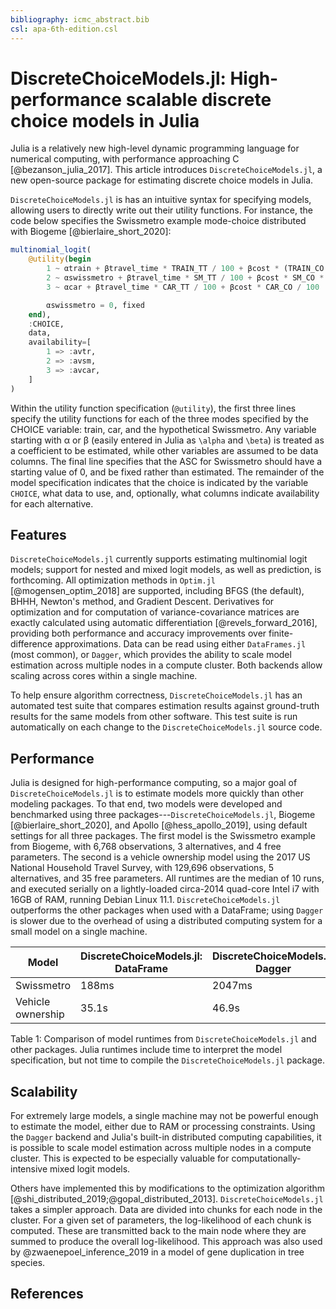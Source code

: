 ```yaml
---
bibliography: icmc_abstract.bib
csl: apa-6th-edition.csl
---
```


# DiscreteChoiceModels.jl: High-performance scalable discrete choice models in Julia

Julia is a relatively new high-level dynamic programming language for numerical computing, with performance approaching C [@bezanson_julia_2017]. This article introduces `DiscreteChoiceModels.jl`, a new open-source package for estimating discrete choice models in Julia.

`DiscreteChoiceModels.jl` is has an intuitive syntax for specifying models, allowing users to directly write out their utility functions. For instance, the code below specifies the Swissmetro example mode-choice distributed with Biogeme [@bierlaire_short_2020]:

```julia
multinomial_logit(
    @utility(begin
        1 ~ αtrain + βtravel_time * TRAIN_TT / 100 + βcost * (TRAIN_CO * (GA == 0)) / 100
        2 ~ αswissmetro + βtravel_time * SM_TT / 100 + βcost * SM_CO * (GA == 0) / 100
        3 ~ αcar + βtravel_time * CAR_TT / 100 + βcost * CAR_CO / 100

        αswissmetro = 0, fixed
    end),
    :CHOICE,
    data,
    availability=[
        1 => :avtr,
        2 => :avsm,
        3 => :avcar,
    ]
)
```

Within the utility function specification (`@utility`), the first three lines specify the utility functions for each of the three modes specified by the CHOICE variable: train, car, and the hypothetical Swissmetro. Any variable starting with α or β (easily entered in Julia as `\alpha` and `\beta`) is treated as a coefficient to be estimated, while other variables are assumed to be data columns. The final line specifies that the ASC for Swissmetro should have a starting value of 0, and be fixed rather than estimated. The remainder of the model specification indicates that the choice is indicated by the variable `CHOICE`, what data to use, and, optionally, what columns indicate availability for each alternative.

## Features

`DiscreteChoiceModels.jl` currently supports estimating multinomial logit models; support for nested and mixed logit models, as well as prediction, is forthcoming. All optimization methods in `Optim.jl` [@mogensen_optim_2018] are supported, including BFGS (the default), BHHH, Newton's method, and Gradient Descent. Derivatives for optimization and for computation of variance-covariance matrices are exactly calculated using automatic differentiation [@revels_forward_2016], providing both performance and accuracy improvements over finite-difference approximations. Data can be read using either `DataFrames.jl` (most common), or `Dagger`, which provides the ability to scale model estimation across multiple nodes in a compute cluster. Both backends allow scaling across cores within a single machine.

To help ensure algorithm correctness, `DiscreteChoiceModels.jl` has an automated test suite that compares estimation results against ground-truth results for the same models from other software. This test suite is run automatically on each change to the `DiscreteChoiceModels.jl` source code.

## Performance

Julia is designed for high-performance computing, so a major goal of `DiscreteChoiceModels.jl` is to estimate models more quickly than other modeling packages. To that end, two models were developed and benchmarked using three packages---`DiscreteChoiceModels.jl`, Biogeme [@bierlaire_short_2020], and Apollo [@hess_apollo_2019], using default settings for all three packages. The first model is the Swissmetro example from Biogeme, with 6,768 observations, 3 alternatives, and 4 free parameters. The second is a vehicle ownership model using the 2017 US National Household Travel Survey, with 129,696 observations, 5 alternatives, and 35 free parameters. All runtimes are the median of 10 runs, and executed serially on a lightly-loaded circa-2014 quad-core Intel i7 with 16GB of RAM, running Debian Linux 11.1. `DiscreteChoiceModels.jl` outperforms the other packages when used with a DataFrame; using `Dagger` is slower due to the overhead of using a distributed computing system for a small model on a single machine.

Model            | DiscreteChoiceModels.jl: DataFrame| DiscreteChoiceModels.jl: Dagger | Biogeme      | Apollo  
-----------------|-----------------------------------|---------------------------------|--------------|---------
Swissmetro       | 188ms                             | 2047ms                          | 252ms        | 824ms
Vehicle ownership| 35.1s                             | 46.9s                           | 163.4s       | 227.2s

Table 1: Comparison of model runtimes from `DiscreteChoiceModels.jl` and other packages. Julia runtimes include time to interpret the model specification, but not time to compile the `DiscreteChoiceModels.jl` package.

## Scalability

For extremely large models, a single machine may not be powerful enough to estimate the model, either due to RAM or processing constraints. Using the `Dagger` backend and Julia's built-in distributed computing capabilities, it is possible to scale model estimation across multiple nodes in a compute cluster. This is expected to be especially valuable for computationally-intensive mixed logit models.

Others have implemented this by modifications to the optimization algorithm [@shi_distributed_2019;@gopal_distributed_2013]. `DiscreteChoiceModels.jl` takes a simpler approach. Data are divided into chunks for each node in the cluster. For a given set of parameters, the log-likelihood of each chunk is computed. These are transmitted back to the main node where they are summed to produce the overall log-likelihood. This approach was also used by @zwaenepoel_inference_2019 in a model of gene duplication in tree species.

## References